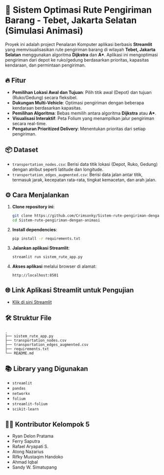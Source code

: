 # 🚚 Sistem Optimasi Rute Pengiriman Barang - Tebet, Jakarta Selatan (Simulasi Animasi)

Proyek ini adalah project Penalaran Komputer aplikasi berbasis 
**Streamlit** yang memvisualisasikan rute pengiriman barang di wilayah **Tebet, Jakarta Selatan** menggunakan algoritma **Dijkstra** dan **A\***. Aplikasi ini mengoptimasi pengiriman dari depot ke ruko/gedung berdasarkan prioritas, kapasitas kendaraan, dan permintaan pengiriman.

## 🔥 Fitur
- **Pemilihan Lokasi Awal dan Tujuan**: Pilih titik awal (Depot) dan tujuan (Ruko/Gedung) secara fleksibel.
- **Dukungan Multi-Vehicle**: Optimasi pengiriman dengan beberapa kendaraan berdasarkan kapasitas.
- **Pemilihan Algoritma**: Bebas memilih antara algoritma **Dijkstra** atau **A\***.
- **Visualisasi Interaktif**: Peta Folium yang menampilkan jalur pengiriman secara real-time.
- **Pengaturan Prioritized Delivery**: Menentukan prioritas dari setiap pengiriman.

## 📦 Dataset
- `transportation_nodes.csv`: Berisi data titik lokasi (Depot, Ruko, Gedung) dengan atribut seperti latitude dan longitude.
- `transportation_edges_augmented.csv`: Berisi data jalan antar titik, termasuk jarak, kecepatan rata-rata, tingkat kemacetan, dan arah jalan.

## ⚙️ Cara Menjalankan

1. **Clone repository ini**:
   ```bash
   git clone https://github.com/Crimsonky/Sistem-rute-pengiriman-dengan-animasi.git
   cd Sistem-rute-pengiriman-dengan-animasi
   ```

2. **Install dependencies**:
   ```bash
   pip install -r requirements.txt
   ```

3. **Jalankan aplikasi Streamlit**:
   ```bash
   streamlit run sistem_rute_app.py
   
   ```

4. **Akses aplikasi** melalui browser di alamat:
   ```
   http://localhost:8501
   ```

## 🌐 Link Aplikasi Streamlit untuk Pengujian
- [Klik di sini Streamlit](https://sistem-rute-pengiriman-dengan-animasi.streamlit.app/)


## 🛠️ Struktur File
```
.
├── sistem_rute_app.py
├── transportation_nodes.csv
├── transportation_edges_augmented.csv
├── requirements.txt
└── README.md
```

## 📚 Library yang Digunakan
- `streamlit`
- `pandas`
- `networkx`
- `folium`
- `streamlit-folium`
- `scikit-learn`

## 🧑‍💻 Kontributor Kelompok 5
- Ryan Delon Pratama
- Ferry Saputra
- Rafael Aryapati S.
- Atong Nazarius
- Rifky Mustaqim Handoko
- Ahmad Iqbal
- Sandy W. Simatupang

